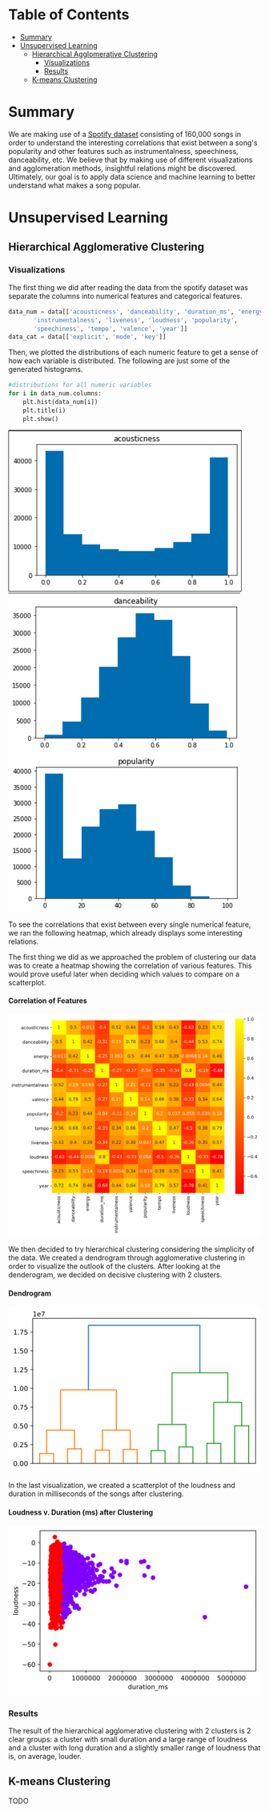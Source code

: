 # Table of Contents

* [Summary](#summary)
* [Unsupervised Learning](#unsupervised-learning)
  * [Hierarchical Agglomerative Clustering](#hierarchical-agglomerative-clustering)
    * [Visualizations](#visualizations)
    * [Results](#results)
  * [K-means Clustering](#k-means-clustering)

# Summary


We are making use of a [Spotify dataset](https://www.kaggle.com/yamaerenay/spotify-dataset-19212020-160k-tracks) consisting of 160,000 songs in order to understand the interesting correlations that exist between a song's popularity and other features such as instrumentalness, speechiness, danceability, etc. We believe that by making use of different visualizations and agglomeration methods, insightful relations might be discovered. Ultimately, our goal is to apply data science and machine learning to better understand what makes a song popular.

# Unsupervised Learning

## Hierarchical Agglomerative Clustering

### Visualizations

The first thing we did after reading the data from the spotify dataset was separate the columns into numerical features and categorical features.

```py
data_num = data[['acousticness', 'danceability', 'duration_ms', 'energy',
       'instrumentalness', 'liveness', 'loudness', 'popularity',
       'speechiness', 'tempo', 'valence', 'year']]
data_cat = data[['explicit', 'mode', 'key']]

```

Then, we plotted the distributions of each numeric feature to get a sense of how each variable is distributed. The following are just some of the generated histograms.

```py
#distributions for all numeric variables 
for i in data_num.columns:
    plt.hist(data_num[i])
    plt.title(i)
    plt.show()
```

<img src="img/num1.png"/>
<img src="img/num2.png"/>
<img src="img/num3.png"/>


To see the correlations that exist between every single numerical feature, we ran the following heatmap, which already displays some interesting relations.



The first thing we did as we approached the problem of clustering our data was to create a heatmap showing the correlation of various features. This would prove useful later when deciding which values to compare on a scatterplot.

#### Correlation of Features
<img src="img/correlation_heatmap.svg"/>

We then decided to try hierarchical clustering considering the simplicity of the data. We created a dendrogram through agglomerative clustering in order to visualize the outlook of the clusters. After looking at the denderogram, we decided on decisive clustering with 2 clusters.

#### Dendrogram
<img src="img/dendrogram.svg"/>

In the last visualization, we created a scatterplot of the loudness and duration in milliseconds of the songs after clustering. 

#### Loudness v. Duration (ms) after Clustering
<img src="img/hac_clustering.svg"/>

### Results

The result of the hierarchical agglomerative clustering with 2 clusters is 2 clear groups: a cluster with small duration and a large range of loudness and a cluster with long duration and a slightly smaller range of loudness that is, on average, louder.

## K-means Clustering

TODO
